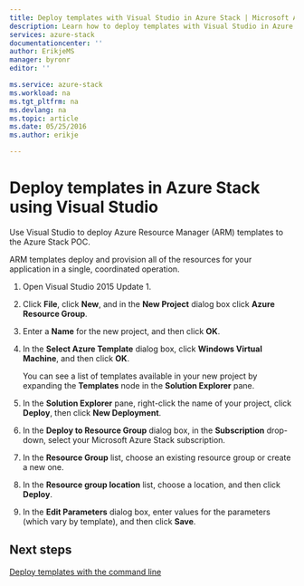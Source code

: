 ```yaml
---
title: Deploy templates with Visual Studio in Azure Stack | Microsoft Azure
description: Learn how to deploy templates with Visual Studio in Azure Stack.
services: azure-stack
documentationcenter: ''
author: ErikjeMS
manager: byronr
editor: ''

ms.service: azure-stack
ms.workload: na
ms.tgt_pltfrm: na
ms.devlang: na
ms.topic: article
ms.date: 05/25/2016
ms.author: erikje

---
```

# Deploy templates in Azure Stack using Visual Studio
Use Visual Studio to deploy Azure Resource Manager (ARM) templates to the Azure Stack POC.

ARM templates deploy and provision all of the resources for your application in a single, coordinated operation.

1. Open Visual Studio 2015 Update 1.
2. Click **File**, click **New**, and in the **New Project** dialog box click **Azure Resource Group**.
3. Enter a **Name** for the new project, and then click **OK**.
4. In the **Select Azure Template** dialog box, click **Windows Virtual Machine**, and then click **OK**.
   
   You can see a list of templates available in your new project by expanding the **Templates** node in the **Solution Explorer** pane.
5. In the **Solution Explorer** pane, right-click the name of your project, click **Deploy**, then click **New Deployment**.
6. In the **Deploy to Resource Group** dialog box, in the **Subscription** drop-down, select your Microsoft Azure Stack subscription.
7. In the **Resource Group** list, choose an existing resource group or create a new one.
8. In the **Resource group location** list, choose a location, and then click **Deploy**.
9. In the **Edit Parameters** dialog box, enter values for the parameters (which vary by template), and then click **Save**.

## Next steps
[Deploy templates with the command line](azure-stack-deploy-template-command-line.md)

